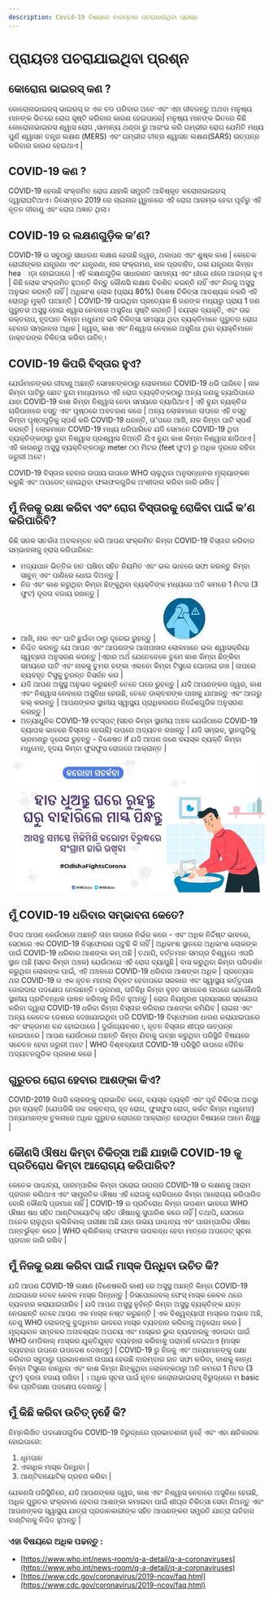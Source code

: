 ```yaml
---
description: Covid-19 ବିଷୟରେ ବାରମ୍ବାର ପଚରାଯାଉଥିବା ପ୍ରଶ୍ନ
---
```


# ପ୍ରାୟତଃ ପଚରାଯାଇଥିବା ପ୍ରଶ୍ନ

## କୋରୋନା ଭାଇରସ୍ କଣ ?

 କୋରୋନାଭାଇରସ୍ ଭାଇରସ୍ ର ଏକ ବଡ ପରିବାର ଅଟେ ଏବଂ ଏହା ଜୀବଜନ୍ତୁ ଅଥବା ମନୁଷ୍ୟ ମାନଙ୍କ ଭିତରେ ରୋଗ ସୃଷ୍ଟି କରିବାର କାରଣ ହେଇପାରେ\| ମନୁଷ୍ୟ ମାନଙ୍କ ଭିତରେ କିଛି କୋରୋନାଭାଇରସ ଶ୍ୱାସ ରୋଗ ,ସାମାନ୍ୟ ଥଣ୍ଡା ରୁ ଆରଂଭ କରି ଗମ୍ଭୀର ରୋଗ ଯେମିତି ମଧ୍ୟ ପୁର୍ଣ ଶ୍ୱାସନ ତନ୍ତ୍ର ଲକ୍ଷଣ \(MERS\) ଏବଂ ଗମ୍ଭୀର ତୀବ୍ର ଶ୍ୱାସନ ଲକ୍ଷଣ\(SARS\) ଉତ୍ପନ୍ନ କରିବାର କାରଣ ହେଇଥାଏ \|

## COVID-19 କଣ ?

 COVID-19 ହେଉଛି ସଂକ୍ରମିତ ରୋଗ ଯାହାକି ସମ୍ପ୍ରତି ଆବିଷ୍କୃତ କରୋନାଭାଇରସ୍ ଦ୍ୱାରାଘଟିଥାଏ। ଡିସେମ୍ବର 2019 ରେ ଚାଇନାର ୱୁହାନରେ ଏହି ରୋଗ ଆରମ୍ଭ ହେବା ପୂର୍ବରୁ ଏହି ନୂତନ ଜୀବାଣୁ ଏବଂ ରୋଗ ଅଜ୍ଞାତ ଥିଲା।

## COVID-19 ର ଲକ୍ଷଣଗୁଡ଼ିକ କ’ଣ?

COVID-19 ର ସବୁଠାରୁ ସାଧାରଣ ଲକ୍ଷଣ ହେଉଛି ଜ୍ୱର, ଥକାପଣ ଏବଂ ଶୁଷ୍କ କାଶ \| କେତେକ ରୋଗୀଙ୍କର ଯନ୍ତ୍ରଣା ଏବଂ ଯନ୍ତ୍ରଣା, ନାକ ସଂକ୍ରମଣ, ନାକ ପ୍ରବାହିତ, ଗଳା ଯନ୍ତ୍ରଣା କିମ୍ବା hea ାଡ଼ା ହୋଇପାରେ \| ଏହି ଲକ୍ଷଣଗୁଡ଼ିକ ସାଧାରଣତ ସାମାନ୍ୟ ଏବଂ ଧୀରେ ଧୀରେ ଆରମ୍ଭ ହୁଏ \| କିଛି ଲୋକ ସଂକ୍ରମିତ ହୁଅନ୍ତି କିନ୍ତୁ କୌଣସି ଲକ୍ଷଣ ବିକଶିତ କରନ୍ତି ନାହିଁ ଏବଂ ନିଜକୁ ଅସୁସ୍ଥ ଅନୁଭବ କରନ୍ତି ନାହିଁ \| ଅଧିକାଂଶ ଲୋକ \(ପ୍ରାୟ 80%\) ବିଶେଷ ଚିକିତ୍ସା ଆବଶ୍ୟକ ନକରି ଏହି ରୋଗରୁ ମୁକ୍ତି ପାଆନ୍ତି \| COVID-19 ପାଇଥିବା ପ୍ରତ୍ୟେକ 6 ଜଣଙ୍କ ମଧ୍ୟରୁ ପ୍ରାୟ 1 ଜଣ ଗୁରୁତର ଅସୁସ୍ଥ ହୋଇ ଶ୍ୱାସ ନେବାରେ ଅସୁବିଧା ସୃଷ୍ଟି କରନ୍ତି \| ବୟସ୍କ ବ୍ୟକ୍ତି, ଏବଂ ଉଚ୍ଚ ରକ୍ତଚାପ, ହୃଦଘାତ କିମ୍ବା ମଧୁମେହ ଭଳି ଚିକିତ୍ସା ସମସ୍ୟା ଥିବା ବ୍ୟକ୍ତିମାନେ ଗୁରୁତର ରୋଗ ହେବାର ସମ୍ଭାବନା ଅଧିକ \| ଜ୍ୱର, କାଶ ଏବଂ ନିଶ୍ୱାସ ନେବାରେ ଅସୁବିଧା ଥିବା ବ୍ୟକ୍ତିମାନେ ଡାକ୍ତରଙ୍କ ଚିକିତ୍ସା କରିବା ଉଚିତ୍।

## COVID-19 କିପରି ବିସ୍ତାର ହୁଏ?

ଯେଉଁମାନଙ୍କର ଜୀବାଣୁ ଅଛନ୍ତି ସେମାନଙ୍କଠାରୁ ଲୋକମାନେ COVID-19 ଧରି ପାରିବେ \| ନାକ କିମ୍ବା ପାଟିରୁ ଛୋଟ ବୁନ୍ଦା ମାଧ୍ୟମରେ ଏହି ରୋଗ ବ୍ୟକ୍ତିଙ୍କଠାରୁ ଅନ୍ୟ ଜଣକୁ ବ୍ୟାପିପାରେ ଯାହା COVID-19 କାଶ କିମ୍ବା ନିଶ୍ୱାସ ନେବା ସମୟରେ ବ୍ୟାପିଥାଏ \| ଏହି ବୁନ୍ଦା ବ୍ୟକ୍ତିର ଚାରିପାଖରେ ବସ୍ତୁ ଏବଂ ପୃଷ୍ଠରେ ଅବତରଣ କରେ \| ଅନ୍ୟ ଲୋକମାନେ ତାପରେ ଏହି ବସ୍ତୁ କିମ୍ବା ପୃଷ୍ଠଗୁଡ଼ିକୁ ସ୍ପର୍ଶ କରି COVID-19 ଧରନ୍ତି, ତା’ପରେ ଆଖି, ନାକ କିମ୍ବା ପାଟି ସ୍ପର୍ଶ କରନ୍ତି \| ଲୋକମାନେ COVID-19 ମଧ୍ୟ ଧରିପାରିବେ ଯଦି ସେମାନେ COVID-19 ଥିବା ବ୍ୟକ୍ତିଙ୍କଠାରୁ ବୁନ୍ଦା ନିଶ୍ୱାସ ପ୍ରଶ୍ୱାସ ନିଅନ୍ତି ଯିଏ ବୁନ୍ଦା କାଶ କିମ୍ବା ନିଶ୍ୱାସ ଛାଡିଥାଏ \| ଏହି କାରଣରୁ ଅସୁସ୍ଥ ବ୍ୟକ୍ତିଙ୍କଠାରୁ meter ୦୦ ମିଟର \(feet ଫୁଟ\) ରୁ ଅଧିକ ଦୂରରେ ରହିବା ଜରୁରୀ ଅଟେ।

COVID-19 ବିସ୍ତାର ହେବାର ଉପାୟ ଉପରେ WHO ଚାଲୁଥିବା ଅନୁସନ୍ଧାନର ମୂଲ୍ୟାଙ୍କନ କରୁଛି ଏବଂ ଅପଡେଟ୍ ହୋଇଥିବା ଫଳାଫଳଗୁଡିକ ଅଂଶୀଦାର କରିବା ଜାରି ରଖିବ \|

## ମୁଁ ନିଜକୁ ରକ୍ଷା କରିବା ଏବଂ ରୋଗ ବିସ୍ତାରକୁ ରୋକିବା ପାଇଁ କ’ଣ କରିପାରିବି?

କିଛି ସରଳ ସତର୍କତା ଅବଲମ୍ବନ କରି ଆପଣ ସଂକ୍ରମିତ କିମ୍ବା COVID-19 ବିସ୍ତାର କରିବାର ସମ୍ଭାବନାକୁ ହ୍ରାସ କରିପାରିବେ:

* ମଦ୍ୟପାନ ଭିତ୍ତିକ ହାତ ଘଷିବା ସହିତ ନିୟମିତ ଏବଂ ଭଲ ଭାବରେ ସଫା କରନ୍ତୁ କିମ୍ବା ସାବୁନ୍ ଏବଂ ପାଣିରେ ଧୋଇ ଦିଅନ୍ତୁ \|
* ନିଜ ଏବଂ କାଶ କରୁଥିବା କିମ୍ବା ଛିଙ୍କୁଥିବା ବ୍ୟକ୍ତିଙ୍କ ମଧ୍ୟରେ ଅତି କମରେ 1 ମିଟର \(3 ଫୁଟ\) ଦୂରତା ବଜାୟ ରଖନ୍ତୁ \| 
* ଆଖି, ନାକ ଏବଂ ପାଟି ଛୁଇଁବା ଠାରୁ ଦୂରେଇ ରୁହନ୍ତୁ \| ![](.gitbook/assets/n3.JPG) 
* ନିଶ୍ଚିତ କରନ୍ତୁ ଯେ ଆପଣ ଏବଂ ଆପଣଙ୍କ ଆଖପାଖର ଲୋକମାନେ ଭଲ ଶ୍ୱାସକ୍ରିୟା ସ୍ୱଚ୍ଛତା ଅନୁସରଣ କରନ୍ତୁ \|ଏହାର ଅର୍ଥ ଯେତେବେଳେ ତୁମେ କାଶ କିମ୍ବା ଛିଙ୍କିବା ସମୟରେ ପାଟି ଏବଂ ନାକକୁ ତୁମର ବଙ୍କା ଏଲବୋ କିମ୍ବା ଟିସୁରେ ଘୋଡାଇ ରଖ \| ତାପରେ ବ୍ୟବହୃତ ଟିସୁକୁ ତୁରନ୍ତ ବିସର୍ଜନ କର \| 
* ଯଦି ଆପଣ ଅସୁସ୍ଥ ଅନୁଭବ କରୁଛନ୍ତି ତେବେ ଘରେ ରୁହନ୍ତୁ \| ଯଦି ଆପଣଙ୍କର ଜ୍ୱର, କାଶ ଏବଂ ନିଶ୍ୱାସ ନେବାରେ ଅସୁବିଧା ହେଉଛି, ତେବେ ଡାକ୍ତରଙ୍କ ପାଖକୁ ଯାଆନ୍ତୁ ଏବଂ ଆଗରୁ କଲ୍ କରନ୍ତୁ \| ଆପଣଙ୍କର ସ୍ଥାନୀୟ ସ୍ୱାସ୍ଥ୍ୟ ପ୍ରାଧିକରଣର ନିର୍ଦ୍ଦେଶଗୁଡିକ ଅନୁସରଣ କରନ୍ତୁ \| 
* ଅତ୍ୟାଧୁନିକ COVID-19 ହଟସ୍ପଟ୍ \(ସହର କିମ୍ବା ସ୍ଥାନୀୟ ଅଞ୍ଚଳ ଯେଉଁଠାରେ COVID-19 ବ୍ୟାପକ ଭାବରେ ବିସ୍ତାର ହେଉଛି\) ଉପରେ ଅଦ୍ୟତନ ରଖନ୍ତୁ \| ଯଦି ସମ୍ଭବ, ସ୍ଥାନଗୁଡିକୁ ଭ୍ରମଣରୁ ଦୂରେଇ ରୁହନ୍ତୁ - ବିଶେଷତ if ଯଦି ଆପଣ ଜଣେ ବୟସ୍କ ବ୍ୟକ୍ତି କିମ୍ବା ମଧୁମେହ, ହୃଦୟ କିମ୍ବା ଫୁସଫୁସ ରୋଗରେ ଆକ୍ରାନ୍ତ \|

![](.gitbook/assets/screenshot_2020-04-09-14-27-51-902_com.android.chrome%20%281%29.jpg)

## ମୁଁ COVID-19 ଧରିବାର ସମ୍ଭାବନା କେତେ?

ବିପଦ ଆପଣ କେଉଁଠାରେ ଅଛନ୍ତି ତାହା ଉପରେ ନିର୍ଭର କରେ - ଏବଂ ଅଧିକ ନିର୍ଦ୍ଦିଷ୍ଟ ଭାବରେ, ସେଠାରେ ଏକ COVID-19 ବିସ୍ଫୋରଣ ଘଟୁଛି କି ନାହିଁ \| ଅଧିକାଂଶ ସ୍ଥାନରେ ଅଧିକାଂଶ ଲୋକଙ୍କ ପାଇଁ COVID-19 ଧରିବାର ଆଶଙ୍କା କମ୍ ଅଛି \| ତଥାପି, ବର୍ତ୍ତମାନ ସମଗ୍ର ବିଶ୍ୱରେ ଏପରି ସ୍ଥାନ ଅଛି \(ସହର କିମ୍ବା ଅଞ୍ଚଳ\) ଯେଉଁଠାରେ ଏହି ରୋଗ ବ୍ୟାପୁଛି \| ବାସ କରୁଥିବା କିମ୍ବା ପରିଦର୍ଶନ କରୁଥିବା ଲୋକଙ୍କ ପାଇଁ, ଏହି ଅଞ୍ଚଳରେ COVID-19 ଧରିବାର ଆଶଙ୍କା ଅଧିକ \| ପ୍ରତ୍ୟେକ ଥର COVID-19 ର ଏକ ନୂତନ ମାମଲା ଚିହ୍ନଟ ହେବାପରେ ସରକାର ଏବଂ ସ୍ୱାସ୍ଥ୍ୟ କର୍ତ୍ତୃପକ୍ଷ ଜୋରଦାର ପଦକ୍ଷେପ ନେଉଛନ୍ତି। ଭ୍ରମଣ, ଗତିବିଧି କିମ୍ବା ବୃହତ ସମାବେଶ ଉପରେ ଯେକୌଣସି ସ୍ଥାନୀୟ ପ୍ରତିବନ୍ଧକ ପାଳନ କରିବାକୁ ନିଶ୍ଚିତ ହୁଅନ୍ତୁ \| ରୋଗ ନିୟନ୍ତ୍ରଣ ପ୍ରୟାସରେ ସହଯୋଗ କରିବା ଦ୍ୱାରା COVID-19 ଧରିବା କିମ୍ବା ବିସ୍ତାର କରିବାର ଆଶଙ୍କା କମିଯିବ \| ଚାଇନା ଏବଂ ଅନ୍ୟ କେତେକ ଦେଶରେ ଦେଖାଯାଇଥିବା ପରି COVID-19 ବିସ୍ଫୋରଣ ଧାରଣ କରାଯାଇପାରେ ଏବଂ ସଂକ୍ରମଣ ବନ୍ଦ ହୋଇପାରେ \| ଦୁର୍ଭାଗ୍ୟବଶତ।, ନୂତନ ବିସ୍ତାର ଶୀଘ୍ର ଉତ୍ପନ୍ନ ହୋଇପାରେ \| ଆପଣ ଯେଉଁଠାରେ ଅଛନ୍ତି କିମ୍ବା ଯିବାକୁ ଇଚ୍ଛା କରୁଥିବା ପରିସ୍ଥିତି ବିଷୟରେ ସଚେତନ ହେବା ଜରୁରୀ ଅଟେ \| WHO ବିଶ୍ଵବ୍ୟାପୀ COVID-19 ପରିସ୍ଥିତି ଉପରେ ଦୈନିକ ଅଦ୍ୟତନଗୁଡିକ ପ୍ରକାଶ କରେ \|

## ଗୁରୁତର ରୋଗ ହେବାର ଆଶଙ୍କା କିଏ?

COVID-2019 କିପରି ଲୋକଙ୍କୁ ପ୍ରଭାବିତ କରେ, ବୟସ୍କ ବ୍ୟକ୍ତି ଏବଂ ପୂର୍ବ ଚିକିତ୍ସା ଅବସ୍ଥା ଥିବା ବ୍ୟକ୍ତି \(ଯେପରିକି ଉଚ୍ଚ ରକ୍ତଚାପ, ହୃଦ ରୋଗ, ଫୁସଫୁସ ରୋଗ, କର୍କଟ କିମ୍ବା ମଧୁମେହ\) ଅନ୍ୟମାନଙ୍କ ତୁଳନାରେ ଅଧିକ ଗୁରୁତର ରୋଗରେ ଆକ୍ରାନ୍ତ ହେଉଥିବା ବିଷୟରେ ଆମେ ଶିଖୁଛୁ \|

## କୌଣସି ଔଷଧ କିମ୍ବା ଚିକିତ୍ସା ଅଛି ଯାହାକି COVID-19 କୁ ପ୍ରତିରୋଧ କିମ୍ବା ଆରୋଗ୍ୟ କରିପାରିବ?

କେତେକ ପାଶ୍ଚାତ୍ୟ, ପାରମ୍ପାରିକ କିମ୍ବା ଘରୋଇ ଉପଚାର COVID-19 ର ଲକ୍ଷଣକୁ ଆରାମ ପ୍ରଦାନ କରିଥାଏ ଏବଂ ସାମ୍ପ୍ରତିକ ଔଷଧ ଏହି ରୋଗକୁ ରୋକିପାରେ କିମ୍ବା ଆରୋଗ୍ୟ କରିପାରିବ ବୋଲି କୌଣସି ପ୍ରମାଣ ନାହିଁ \| COVID-19 ର ପ୍ରତିରୋଧ କିମ୍ବା ଉପଶମ ଭାବରେ WHO ଔଷଧ ଷଧ ସହିତ ଆଣ୍ଟିବାୟୋଟିକ୍ ସହିତ ଔଷଧକୁ ସୁପାରିଶ କରେ ନାହିଁ \| ତଥାପି, ସେଠାରେ ଅନେକ ଚାଲୁଥିବା କ୍ଲିନିକାଲ୍ ପରୀକ୍ଷା ଅଛି ଯାହା ଉଭୟ ପାଶ୍ଚାତ୍ୟ ଏବଂ ପାରମ୍ପାରିକ ଔଷଧ ଅନ୍ତର୍ଭୁକ୍ତ କରେ \| WHO କ୍ଲିନିକାଲ୍ ଫଳାଫଳ ଉପଲବ୍ଧ ହେବା ମାତ୍ରେ ଅପଡେଟ୍ ସୂଚନା ପ୍ରଦାନ ଜାରି ରଖିବ \|

## ମୁଁ ନିଜକୁ ରକ୍ଷା କରିବା ପାଇଁ ମାସ୍କ ପିନ୍ଧିବା ଉଚିତ କି?

ଯଦି ଆପଣ COVID-19 ଲକ୍ଷଣ \(ବିଶେଷକରି କାଶ\) ରେ ଅସୁସ୍ଥ ଅଛନ୍ତି କିମ୍ବା COVID-19 ଥାଇପାରେ ତେବେ କେବଳ ମାସ୍କ ପିନ୍ଧନ୍ତୁ \| ଡିସପୋଜେବଲ୍ ଫେସ୍ ମାସ୍କ କେବଳ ଥରେ ବ୍ୟବହାର କରାଯାଇପାରିବ \| ଯଦି ଆପଣ ଅସୁସ୍ଥ ନୁହଁନ୍ତି କିମ୍ବା ଅସୁସ୍ଥ ବ୍ୟକ୍ତିଙ୍କ ଯତ୍ନ ନେଉଛନ୍ତି ତେବେ ଆପଣ ଏକ ମାସ୍କ ନଷ୍ଟ କରୁଛନ୍ତି \| ଏକ ବିଶ୍ୱବ୍ୟାପୀ ମାସ୍କର ଅଭାବ ଅଛି, ତେଣୁ WHO ଲୋକଙ୍କୁ ବୁଦ୍ଧିମାନ ଭାବରେ ମାସ୍କ ବ୍ୟବହାର କରିବାକୁ ଅନୁରୋଧ କରେ \| ମୂଲ୍ୟବାନ ସମ୍ବଳର ଅନାବଶ୍ୟକ ଅପଚୟ ଏବଂ ମାସ୍କର ଭୁଲ ବ୍ୟବହାରକୁ ଏଡାଇବା ପାଇଁ WHO ମେଡିକାଲ୍ ମାସ୍କର ଯୁକ୍ତିଯୁକ୍ତ ବ୍ୟବହାର କରିବାକୁ ପରାମର୍ଶ ଦେଇଥାଏ \(ମାସ୍କ ବ୍ୟବହାର ଉପରେ ଉପଦେଶ ଦେଖନ୍ତୁ\) \| COVID-19 ରୁ ନିଜକୁ ଏବଂ ଅନ୍ୟମାନଙ୍କୁ ରକ୍ଷା କରିବାର ସବୁଠାରୁ ପ୍ରଭାବଶାଳୀ ଉପାୟ ହେଉଛି ବାରମ୍ବାର ହାତ ସଫା କରିବା, କାଶକୁ କାନ୍ଧ କିମ୍ବା ଟିସୁରେ ବାନ୍ଧିବା ଏବଂ କାଶ କିମ୍ବା ଛିଙ୍କୁଥିବା ଲୋକଙ୍କଠାରୁ ଅତି କମରେ 1 ମିଟର \(3 ଫୁଟ\) ଦୂରତା ବଜାୟ ରଖିବା \| । ଅଧିକ ସୂଚନା ପାଇଁ ନୂତନ କରୋନାଭାଇରସ୍ ବିରୁଦ୍ଧରେ ମ basic ଳିକ ପ୍ରତିରକ୍ଷା ପଦକ୍ଷେପ ଦେଖନ୍ତୁ \|

## ମୁଁ କିଛି କରିବା ଉଚିତ୍ ନୁହେଁ କି?

ନିମ୍ନଲିଖିତ ପଦକ୍ଷେପଗୁଡିକ COVID-19 ବିରୁଦ୍ଧରେ ପ୍ରଭାବଶାଳୀ ନୁହେଁ ଏବଂ ଏହା କ୍ଷତିକାରକ ହୋଇପାରେ: 

1. ଧୂମପାନ 
2. ଏକାଧିକ ମାସ୍କ ପିନ୍ଧିବା \| 
3. ଆଣ୍ଟିବାୟୋଟିକ୍ ଗ୍ରହଣ କରିବା \| 

ଯେକଣସି ପରିସ୍ଥିତିରେ, ଯଦି ଆପଣଙ୍କର ଜ୍ୱର, କାଶ ଏବଂ ନିଶ୍ୱାସ ନେବାରେ ଅସୁବିଧା ହେଉଛି, ଅଧିକ ଗୁରୁତର ସଂକ୍ରମଣ ହେବାର ଆଶଙ୍କା କମାଇବା ପାଇଁ ଶୀଘ୍ର ଚିକିତ୍ସା ସେବା ନିଅନ୍ତୁ ଏବଂ ଆପଣଙ୍କର ସ୍ୱାସ୍ଥ୍ୟ ଯାତ୍ରା ପ୍ରଦାନକାରୀଙ୍କ ସହିତ ଆପଣଙ୍କର ସମ୍ପ୍ରତି ଯାତ୍ରା ଇତିହାସ ବାଣ୍ଟିବାକୁ ନିଶ୍ଚିତ ହୁଅନ୍ତୁ \|

### ଏହା ବିଷୟରେ ଅଧିକ ପଢନ୍ତୁ :

* [https://www.who.int/news-room/q-a-detail/q-a-coronaviruses](https://www.who.int/news-room/q-a-detail/q-a-coronaviruses)
* [https://www.cdc.gov/coronavirus/2019-ncov/faq.html](https://www.cdc.gov/coronavirus/2019-ncov/faq.html)






